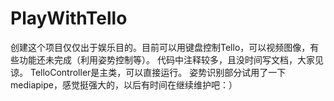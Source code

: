 # PlayWithTello
创建这个项目仅仅出于娱乐目的。目前可以用键盘控制Tello，可以视频图像，有些功能还未完成（利用姿势控制等）。
代码中注释较多，且没时间写文档，大家见谅。
TelloController是主类，可以直接运行。
姿势识别部分试用了一下mediapipe，感觉挺强大的，以后有时间在继续维护吧：）
